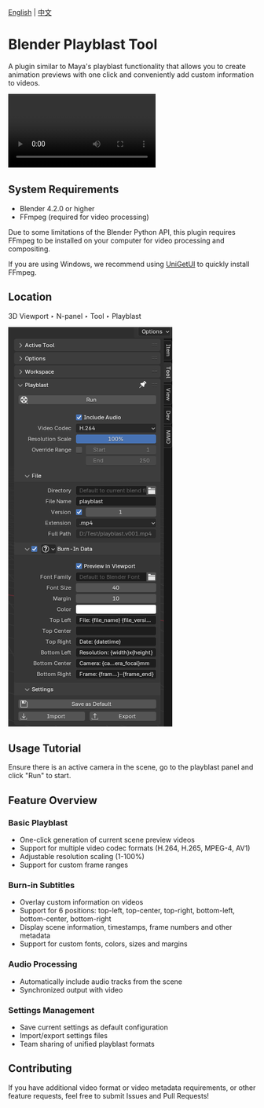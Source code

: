 [English](README.md) | [中文](README.zh-CN.md)

# Blender Playblast Tool

A plugin similar to Maya's playblast functionality that allows you to create animation previews with one click and conveniently add custom information to videos.

<video controls src="images/demonstrate.mp4" title="Title"></video>

## System Requirements

- Blender 4.2.0 or higher
- FFmpeg (required for video processing)

Due to some limitations of the Blender Python API, this plugin requires FFmpeg to be installed on your computer for video processing and compositing.

If you are using Windows, we recommend using [UniGetUI](https://github.com/marticliment/UniGetUI) to quickly install FFmpeg.

## Location

3D Viewport ‣ N-panel ‣ Tool ‣ Playblast

![interface](images/interface.png)

## Usage Tutorial

Ensure there is an active camera in the scene, go to the playblast panel and click "Run" to start.

## Feature Overview

### Basic Playblast

- One-click generation of current scene preview videos
- Support for multiple video codec formats (H.264, H.265, MPEG-4, AV1)
- Adjustable resolution scaling (1-100%)
- Support for custom frame ranges

### Burn-in Subtitles

- Overlay custom information on videos
- Support for 6 positions: top-left, top-center, top-right, bottom-left, bottom-center, bottom-right
- Display scene information, timestamps, frame numbers and other metadata
- Support for custom fonts, colors, sizes and margins

### Audio Processing

- Automatically include audio tracks from the scene
- Synchronized output with video

### Settings Management

- Save current settings as default configuration
- Import/export settings files
- Team sharing of unified playblast formats

## Contributing

If you have additional video format or video metadata requirements, or other feature requests, feel free to submit Issues and Pull Requests!
